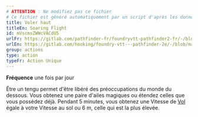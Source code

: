 ```yaml
---
# ATTENTION : Ne modifiez pas ce fichier
# Ce fichier est généré automatiquement par un script d'après les données du module Foundry VTT officiel et de sa traduction
title: Voler haut
titleEn: Soaring Flight
id: mVscmsZWWcVACdU5
urlFr: https://gitlab.com/pathfinder-fr/foundryvtt-pathfinder2-fr/-/blob/master/data/classes/mVscmsZWWcVACdU5.htm
urlEn: https://gitlab.com/hooking/foundry-vtt---pathfinder-2e/-/blob/master/packs/data/classes.db/soaring-flight.json
group: actions
type: action
typeFr: Action Unique
---
```

**Fréquence** une fois par jour

Être un tengu permet d'être libéré des préoccupations du monde du dessous. Vous obtenez une paire d'ailes magiques ou étendez celles que vous possédez déjà. Pendant 5 minutes, vous obtenez une Vitesse de [Vol](voler.md) égale à votre Vitesse au sol ou 6 m, celle qui est la plus élevée.


